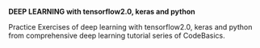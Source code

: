 **DEEP LEARNING with tensorflow2.0, keras and python**

Practice Exercises of deep learning with tensorflow2.0, keras and python from comprehensive deep learning tutorial series of CodeBasics.
